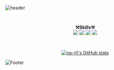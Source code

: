 ![header](https://capsule-render.vercel.app/api?type=slice&color=auto&height=240&section=header&text=na-ryoung&fontSize=70)

</br>
<p align="center" display="inline-block">
 <Strong>⚒️Skills⚒️</Strong><br>
 <img src="https://img.shields.io/badge/Python-3766AB?style=flat-square&logo=Python&logoColor=white"/>
 <img src="https://img.shields.io/badge/R-276DC3.svg?&style=flat-square&logo=R&logoColor=black">
 <img src="https://img.shields.io/badge/MySQL-4479A1.svg?&style=flat-square&logo=MySQL&logoColor=black">
 <img src="https://img.shields.io/badge/Tableau-E97627.svg?&style=flat-square&logo=Tableau&logoColor=black"><br>
</p>
</br>

<div align="center">
 
[![na-r0's GitHub stats](https://github-readme-stats.vercel.app/api?username=na-r0)](https://github.com/na-r0/github-readme-stats)
 
</div>

![Footer](https://capsule-render.vercel.app/api?type=slice&color=auto&height=200&section=footer)
